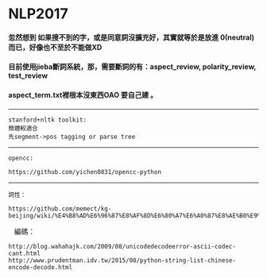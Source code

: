 # NLP2017

#### 忽然想到 如果搜不到的字，或是同意詞沒擴充好，其實就等於是放進 0(neutral)而已，好像也不至於不能做XD
#### 目前使用jieba斷詞系統，那，需要斷詞的有：aspect_review, polarity_review, test_review
#### aspect_term.txt裡根本沒東西OAO 要自己建 。
***
    stanford+nltk toolkit:
    簡體較適合
    先segment->pos tagging or parse tree
***
    opencc:
    
    https://github.com/yichen0831/opencc-python
    
***
    詞性：
    
    https://github.com/memect/kg-beijing/wiki/%E4%B8%AD%E6%96%87%E8%AF%8D%E6%80%A7%E6%A0%87%E8%AE%B0%E9%9B%86
    編碼：
    
    http://blog.wahahajk.com/2009/08/unicodedecodeerror-ascii-codec-cant.html
    http://www.prudentman.idv.tw/2015/08/python-string-list-chinese-encode-decode.html
